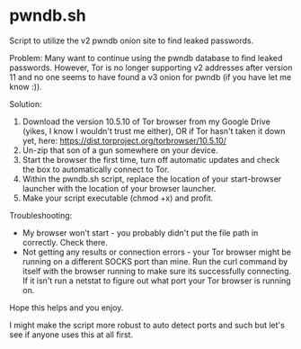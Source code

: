 # pwndb.sh
Script to utilize the v2 pwndb onion site to find leaked passwords.

Problem: Many want to continue using the pwndb database to find leaked passwords. However, Tor is no longer supporting v2 addresses after version 11 and no one seems to have found a v3 onion for pwndb (if you have let me know :)).

Solution: 
1. Download the version 10.5.10 of Tor browser from my Google Drive (yikes, I know I wouldn't trust me either), OR if Tor hasn't taken it down yet, here: https://dist.torproject.org/torbrowser/10.5.10/
2. Un-zip that son of a gun somewhere on your device.
3. Start the browser the first time, turn off automatic updates and check the box to automatically connect to Tor.
4. Within the pwndb.sh script, replace the location of your start-browser launcher with the location of your browser launcher. 
5. Make your script executable (chmod +x) and profit. 

Troubleshooting:
* My browser won't start - you probably didn't put the file path in correctly. Check there.
* Not getting any results or connection errors - your Tor browser might be running on a different SOCKS port than mine. Run the curl command by itself with the browser running to make sure its successfully connecting. If it isn't run a netstat to figure out what port your Tor browser is running on.

Hope this helps and you enjoy.

I might make the script more robust to auto detect ports and such but let's see if anyone uses this at all first.
